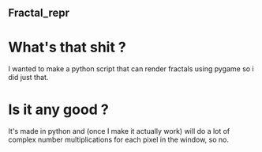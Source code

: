 ## Fractal_repr
# What's that shit ?
I wanted to make a python script that can render fractals using pygame so i did just that.
# Is it any good ?
It's made in python and (once I make it actually work) will do a lot of complex number multiplications for each pixel in the window, so no.
